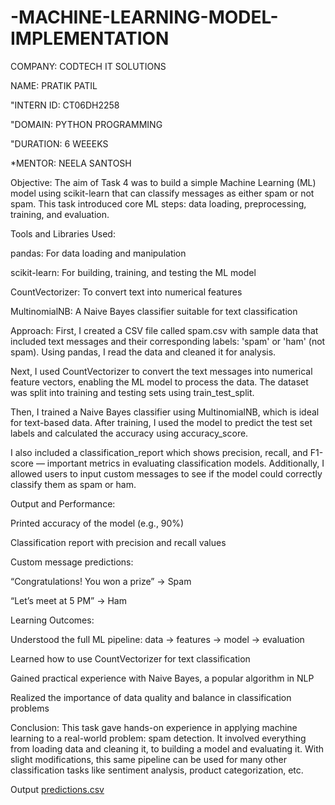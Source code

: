 # -MACHINE-LEARNING-MODEL-IMPLEMENTATION
COMPANY: CODTECH IT SOLUTIONS

NAME: PRATIK PATIL

"INTERN ID: CT06DH2258

"DOMAIN: PYTHON PROGRAMMING

"DURATION: 6 WEEEKS

*MENTOR: NEELA SANTOSH

Objective: The aim of Task 4 was to build a simple Machine Learning (ML) model using scikit-learn that can classify messages as either spam or not spam. This task introduced core ML steps: data loading, preprocessing, training, and evaluation.

Tools and Libraries Used:

pandas: For data loading and manipulation

scikit-learn: For building, training, and testing the ML model

CountVectorizer: To convert text into numerical features

MultinomialNB: A Naive Bayes classifier suitable for text classification

Approach: First, I created a CSV file called spam.csv with sample data that included text messages and their corresponding labels: 'spam' or 'ham' (not spam). Using pandas, I read the data and cleaned it for analysis.

Next, I used CountVectorizer to convert the text messages into numerical feature vectors, enabling the ML model to process the data. The dataset was split into training and testing sets using train_test_split.

Then, I trained a Naive Bayes classifier using MultinomialNB, which is ideal for text-based data. After training, I used the model to predict the test set labels and calculated the accuracy using accuracy_score.

I also included a classification_report which shows precision, recall, and F1-score — important metrics in evaluating classification models. Additionally, I allowed users to input custom messages to see if the model could correctly classify them as spam or ham.

Output and Performance:

Printed accuracy of the model (e.g., 90%)

Classification report with precision and recall values

Custom message predictions:

“Congratulations! You won a prize” → Spam

“Let’s meet at 5 PM” → Ham

Learning Outcomes:

Understood the full ML pipeline: data → features → model → evaluation

Learned how to use CountVectorizer for text classification

Gained practical experience with Naive Bayes, a popular algorithm in NLP

Realized the importance of data quality and balance in classification problems

Conclusion: This task gave hands-on experience in applying machine learning to a real-world problem: spam detection. It involved everything from loading data and cleaning it, to building a model and evaluating it. With slight modifications, this same pipeline can be used for many other classification tasks like sentiment analysis, product categorization, etc.

Output 
[predictions.csv](https://github.com/user-attachments/files/21511083/predictions.csv)
